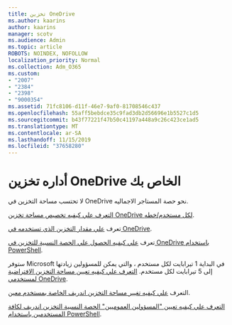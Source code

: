 ```yaml
---
title: تخزين OneDrive
ms.author: kaarins
author: kaarins
manager: scotv
ms.audience: Admin
ms.topic: article
ROBOTS: NOINDEX, NOFOLLOW
localization_priority: Normal
ms.collection: Adm_O365
ms.custom:
- "2007"
- "2384"
- "2398"
- "9000354"
ms.assetid: 71fc8106-d11f-46e7-9af0-81708546c437
ms.openlocfilehash: 55aff5bebdce35c9fad3db2d56696e1b5527c1d5
ms.sourcegitcommit: b43f77221f47b50c41197a448a9c26c423ce1ad5
ms.translationtype: MT
ms.contentlocale: ar-SA
ms.lasthandoff: 11/15/2019
ms.locfileid: "37658280"
---
```

# <a name="manage-your-onedrive-storage"></a>أداره تخزين OneDrive الخاص بك

لا تحتسب مساحة التخزين في OneDrive نحو حصة المستاجر الاجماليه. 

[التعرف علي كيفيه تخصيص مساحة تخزين OneDrive لكل مستخدم/خطه](https://docs.microsoft.com/office365/servicedescriptions/onedrive-for-business-service-description?redirectedfrom=MSDN#storage-space-per-user).

تعرف [علي مقدار التخزين الذي تستخدمه في OneDrive](https://support.office.com/article/manage-your-onedrive-for-business-storage-31519161-059c-4764-b6f8-f5cd29f7fe68).

تعرف [علي كيفيه الحصول علي الحصة النسبية للتخزين في OneDrive باستخدام PowerShell](https://gallery.technet.microsoft.com/scriptcenter/OneDrive-for-Business-0cb45614).

ستوفر Microsoft في البداية 1 تيرابايت لكل مستخدم ، والتي يمكن للمسؤولين زيادتها إلى 5 تيرابايت لكل مستخدم. [التعرف علي كيفيه تعيين مساحة التخزين الافتراضية لمستخدمي OneDrive](https://docs.microsoft.com/onedrive/set-default-storage-space).

التعرف [علي كيفيه تغيير مساحة التخزين اندريف الخاصة بمستخدم معين](https://docs.microsoft.com/onedrive/change-user-storage).

[التعرف علي كيفيه تعيين "المسؤولين العموميين" الحصة النسبية التخزين اندريف لكافة المستخدمين باستخدام PowerShell](https://gallery.technet.microsoft.com/office/How-to-set-OneDrive-for-8b61365b).
  